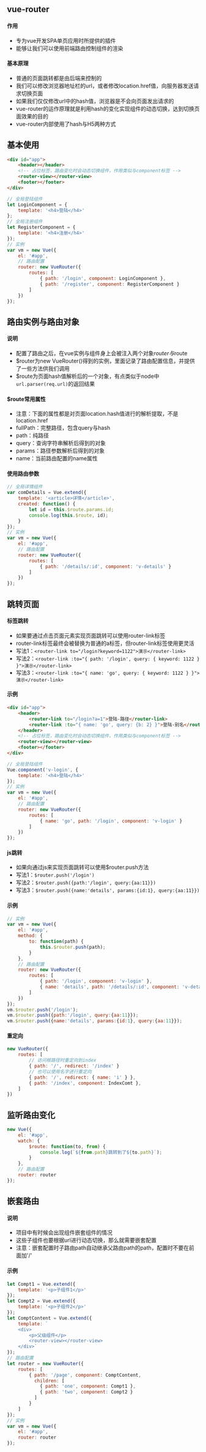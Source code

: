 ## vue-router

#### 作用
- 专为vue开发SPA单页应用时所提供的插件
- 能够让我们可以使用前端路由控制组件的渲染

#### 基本原理
- 普通的页面跳转都是由后端来控制的
- 我们可以修改浏览器地址栏的url，或者修改location.href值，向服务器发送请求切换页面
- 如果我们仅仅修改url中的hash值，浏览器是不会向页面发出请求的
- vue-router的运作原理就是利用hash的变化实现组件的动态切换，达到切换页面效果的目的
- vue-router内部使用了hash与H5两种方式

## 基本使用
```html
<div id="app">
    <header></header>
    <!-- 占位标签，路由变化时会动态切换组件，作用类似与component标签 -->
    <router-view></router-view>
    <footer></footer>
</div>
```
```javascript
// 全局登陆组件
let LoginComponent = {
    template: '<h4>登陆</h4>'
};
// 全局注册组件
let RegisterComponent = {
    template: '<h4>注册</h4>'
});
// 实例
var vm = new Vue({
    el: '#app',
    // 路由配置
    router: new VueRouter({
        routes: [
            { path: '/login', component: LoginComponent },
            { path: '/register', component: RegisterComponent }
        ]
    })
});
```

## 路由实例与路由对象

#### 说明
- 配置了路由之后，在vue实例与组件身上会被注入两个对象$router与$route
- $router为new VueRouter()得到的实例，里面记录了路由配置信息，并提供了一些方法供我们调用
- $route为页面hash值解析后的一个对象，有点类似于node中`url.parser(req.url)`的返回结果

#### $route常用属性
- 注意：下面的属性都是对页面location.hash值进行的解析提取，不是location.href
- fullPath：完整路径，包含query与hash
- path：纯路径
- query：查询字符串解析后得到的对象
- params：路径参数解析后得到的对象
- name：当前路由配置的name属性

#### 使用路由参数
```javascript
// 全局详情组件
var comDetails = Vue.extend({
    template: '<article>详情</article>',
    created: function() {
        let id = this.$route.params.id;
        console.log(this.$route, id);
    }
});
// 实例
var vm = new Vue({
    el: '#app',
    // 路由配置
    router: new VueRouter({
        routes: [
            { path: '/details/:id', component: 'v-details' }
        ]
    })
});
```

## 跳转页面

#### 标签跳转
- 如果要通过点击页面元素实现页面跳转可以使用router-link标签
- router-link标签最终会被替换为普通的a标签，但router-link标签使用更灵活
- 写法1：`<router-link to="/login?keyword=1122">演示</router-link>`
- 写法2：`<router-link :to="{ path: '/login', query: { keyword: 1122 } }">演示</router-link>`
- 写法3：`<router-link :to="{ name: 'go', query: { keyword: 1122 } }">演示</router-link>`

#### 示例
```html
<div id="app">
    <header>
        <router-link to="/login?a=1">登陆-路径</router-link>
        <router-link :to="{ name: 'go', query: {b: 2} }">登陆-别名</router-link>
    </header>
    <!-- 占位标签，路由变化时会动态切换组件，作用类似与component标签 -->
    <router-view></router-view>
    <footer></footer>
</div>
```
```javascript
// 全局登陆组件
Vue.component('v-login', {
    template: '<h4>登陆</h4>'
});
// 实例
var vm = new Vue({
    el: '#app',
    // 路由配置
    router: new VueRouter({
        routes: [
            { name: 'go', path: '/login', component: 'v-login' }
        ]
    })
});
```

#### js跳转
- 如果向通过js来实现页面跳转可以使用$router.push方法
- 写法1：`$router.push('/login')`
- 写法2：`$router.push({path:'/login', query:{aa:11}})`
- 写法3：`$router.push({name:'details', params:{id:1}, query:{aa:11}})`

#### 示例
```javascript
// 实例
var vm = new Vue({
    el: '#app',
    method: {
        to: function(path) {
            this.$router.push(path);
        }
    },
    // 路由配置
    router: new VueRouter({
        routes: [
            { path: '/login', component: 'v-login' },
            { name: 'details', path: '/details/:id', component: 'v-details' },
        ]
    })
});
vm.$router.push('/login');
vm.$router.push({path:'/login', query:{aa:11}});
vm.$router.push({name:'details', params:{id:1}, query:{aa:11}});
```

#### 重定向
```javascript
new VueRouter({
    routes: [
        // 访问根路径时重定向到index
        { path: '/', redirect: '/index' }
        // 也可以使用名字进行重定向
        { path: '/', redirect: { name: 'i' } },
        { path: '/index', component: IndexComt },
    ]
})
```

## 监听路由变化
```javascript
new Vue({
    el: '#app',
    watch: {
        $route: function(to, from) {
            console.log(`${from.path}跳转到了${to.path}`);
        }
    },
    // 路由配置
    router: router
});
```

## 嵌套路由

#### 说明
- 项目中有时候会出现组件嵌套组件的情况
- 这些子组件也要根据url进行动态切换，那么就需要嵌套配置
- 注意：嵌套配置时子路由path自动继承父路由path的path，配置时不要在前面加'/'

#### 示例
```javascript
let Compt1 = Vue.extend({
    template: '<p>子组件1</p>'
});
let Compt2 = Vue.extend({
    template: '<p>子组件2</p>'
});
let ComptContent = Vue.extend({
    template: `
    <div>
        <p>父级组件</p>
        <router-view></router-view>
    </div>`
});
// 路由配置
let router = new VueRouter({
    routes: [
        { path: '/page', component: ComptContent,
          children: [
            { path: 'one', component: Compt1 },
            { path: 'two', component: Compt2 }
          ]
        }
    ]
});
// 实例
var vm = new Vue({
    el: '#app',
    router: router
});
```

